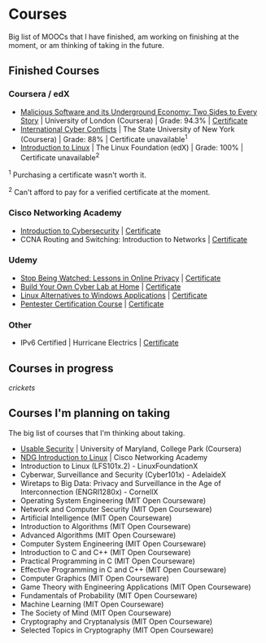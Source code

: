 # Courses

Big list of MOOCs that I have finished, am working on finishing at the moment, or am thinking of taking in the future.

## Finished Courses

### Coursera / edX

* [Malicious Software and its Underground Economy: Two Sides to Every Story](https://www.coursera.org/course/malsoftware) | University of London (Coursera) | Grade: 94.3% | [Certificate](https://r3bl.me/assets/certificate1.pdf)
* [International Cyber Conflicts](https://www.coursera.org/learn/cyber-conflicts) | The State University of New York (Coursera) | Grade: 88% | Certificate unavailable<sup>1</sup>
* [Introduction to Linux](https://courses.edx.org/courses/course-v1:LinuxFoundationX+LFS101x+1T2016/info) | The Linux Foundation (edX) | Grade: 100% | Certificate unavailable<sup>2</sup>

<sup>1</sup> Purchasing a certificate wasn't worth it.

<sup>2</sup> Can't afford to pay for a verified certificate at the moment.

### Cisco Networking Academy

* [Introduction to Cybersecurity](https://www.netacad.com/courses/intro-cybersecurity/) | [Certificate](https://r3bl.me/assets/certificate2.pdf)
* CCNA Routing and Switching: Introduction to Networks | [Certificate](https://r3bl.me/assets/certificate3.pdf)

### Udemy

* [Stop Being Watched: Lessons in Online Privacy](https://www.udemy.com/stop-being-watched-lessons-in-online-privacy/learn/v4/) | [Certificate](https://r3bl.me/assets/certificate4.pdf)
* [Build Your Own Cyber Lab at Home](https://www.udemy.com/build-your-own-cyber-lab-at-home/learn/v4/) | [Certificate](https://r3bl.me/assets/certificate5.pdf)
* [Linux Alternatives to Windows Applications](https://www.udemy.com/linux-alternatives-for-windows-applications/learn/v4/) | [Certificate](https://r3bl.me/assets/certificate6.pdf)
* [Pentester Certification Course](https://www.udemy.com/kali-linux-tutorials/learn/v4/) | [Certificate](https://r3bl.me/assets/certificate7.pdf)

### Other

* IPv6 Certified | Hurricane Electrics | [Certificate](https://r3bl.me/assets/certificate8.pdf)

## Courses in progress

*crickets*

## Courses I'm planning on taking

The big list of courses that I'm thinking about taking.

* [Usable Security](https://www.coursera.org/learn/usable-security) | University of Maryland, College Park (Coursera)
* [NDG Introduction to Linux](https://www.netacad.com/courses/ndg-intro-linux/) | Cisco Networking Academy
* Introduction to Linux (LFS101x.2) - LinuxFoundationX
* Cyberwar, Surveillance and Security (Cyber101x) - AdelaideX
* Wiretaps to Big Data: Privacy and Surveillance in the Age of Interconnection (ENGRI1280x) - CornellX
* Operating System Engineering (MIT Open Courseware)
* Network and Computer Security (MIT Open Courseware)
* Artificial Intelligence (MIT Open Courseware)
* Introduction to Algorithms (MIT Open Courseware)
* Advanced Algorithms (MIT Open Courseware)
* Computer System Engineering (MIT Open Courseware)
* Introduction to C and C++ (MIT Open Courseware)
* Practical Programming in C (MIT Open Courseware)
* Effective Programming in C and C++ (MIT Open Courseware)
* Computer Graphics (MIT Open Courseware)
* Game Theory with Engineering Applications (MIT Open Courseware)
* Fundamentals of Probability (MIT Open Courseware)
* Machine Learning (MIT Open Courseware)
* The Society of Mind (MIT Open Courseware)
* Cryptography and Cryptanalysis (MIT Open Courseware)
* Selected Topics in Cryptography (MIT Open Courseware)
